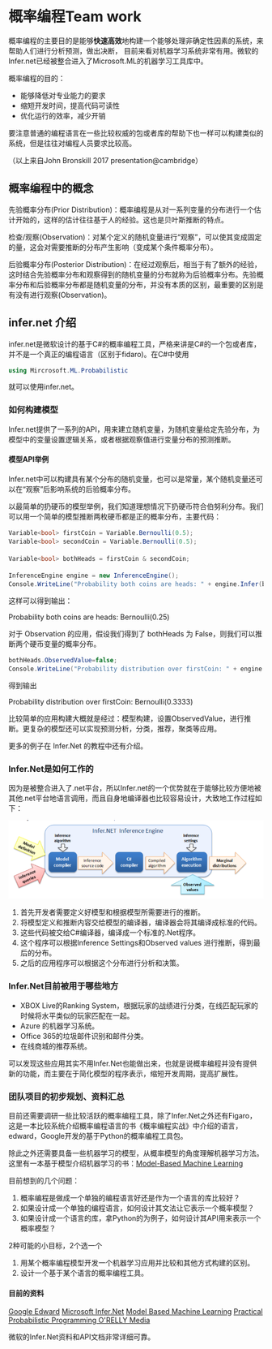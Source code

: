 # 概率编程Team work

概率编程的主要目的是能够**快速高效**地构建一个能够处理非确定性因素的系统，来帮助人们进行分析预测，做出决断，
目前来看对机器学习系统非常有用。微软的Infer.net已经被整合进入了Microsoft.ML的机器学习工具库中。

概率编程的目的：

- 能够降低对专业能力的要求
- 缩短开发时间，提高代码可读性
- 优化运行的效率，减少开销

要注意普通的编程语言在一些比较权威的包或者库的帮助下也一样可以构建类似的系统，但是往往对编程人员要求比较高。

（以上来自John Bronskill 2017 presentation@cambridge）

## 概率编程中的概念

先验概率分布(Prior Distribution)：概率编程是从对一系列变量的分布进行一个估计开始的，这样的估计往往基于人的经验。这也是贝叶斯推断的特点。

检查/观察(Observation)：对某个定义的随机变量进行“观察”，可以使其变成固定的量，这会对需要推断的分布产生影响（变成某个条件概率分布）。

后验概率分布(Posterior Distribution)：在经过观察后，相当于有了额外的经验，这时结合先验概率分布和观察得到的随机变量的分布就称为后验概率分布。先验概率分布和后验概率分布都是随机变量的分布，并没有本质的区别，最重要的区别是有没有进行观察(Observation)。

## infer.net 介绍

infer.net是微软设计的基于C#的概率编程工具，严格来讲是C#的一个包或者库，并不是一个真正的编程语言（区别于fidaro)。在C#中使用

```c#
using Mircrosoft.ML.Probabilistic
```

就可以使用infer.net。

### 如何构建模型

Infer.net提供了一系列的API，用来建立随机变量，为随机变量给定先验分布，为模型中的变量设置逻辑关系，或者根据观察值进行变量分布的预测推断。

#### 模型API举例

Infer.net中可以构建具有某个分布的随机变量，也可以是常量，某个随机变量还可以在“观察”后影响系统的后验概率分布。

以最简单的扔硬币的模型举例，我们知道理想情况下扔硬币符合伯努利分布。我们可以用一个简单的模型推断两枚硬币都是正的概率分布，主要代码：

```C#
Variable<bool> firstCoin = Variable.Bernoulli(0.5);
Variable<bool> secondCoin = Variable.Bernoulli(0.5);

Variable<bool> bothHeads = firstCoin & secondCoin;

InferenceEngine engine = new InferenceEngine();
Console.WriteLine("Probability both coins are heads: " + engine.Infer(bothHeads)
```

这样可以得到输出：

Probability both coins are heads: Bernoulli(0.25)

对于 Observation 的应用，假设我们得到了 bothHeads 为 False，则我们可以推断两个硬币变量的概率分布。

```C#
bothHeads.ObservedValue=false;
Console.WriteLine("Probability distribution over firstCoin: " + engine.Infer(firstCoin)
```

得到输出

Probability distribution over firstCoin: Bernoulli(0.3333)

比较简单的应用构建大概就是经过：模型构建，设置ObservedValue，进行推断。更复杂的模型还可以实现预测分析，分类，推荐，聚类等应用。

更多的例子在 Infer.Net 的教程中还有介绍。

### Infer.Net是如何工作的

因为是被整合进入了.net平台，所以Infer.net的一个优势就在于能够比较方便地被其他.net平台地语言调用，而且自身地编译器也比较容易设计，大致地工作过程如下：

![howwork](./how_work.png)

1. 首先开发者需要定义好模型和根据模型所需要进行的推断。
2. 将模型定义和推断内容交给模型的编译器，编译器会将其编译成标准的代码。
3. 这些代码被交给C#编译器，编译成一个标准的.Net程序。
4. 这个程序可以根据Inference Settings和Observed values 进行推断，得到最后的分布。
5. 之后的应用程序可以根据这个分布进行分析和决策。

### Infer.Net目前被用于哪些地方

- XBOX Live的Ranking System，根据玩家的战绩进行分类，在线匹配玩家的时候将水平类似的玩家匹配在一起。
- Azure 的机器学习系统。
- Office 365的垃圾邮件识别和邮件分类。
- 在线商城的推荐系统。

可以发现这些应用其实不用Infer.Net也能做出来，也就是说概率编程并没有提供新的功能，而主要在于简化模型的程序表示，缩短开发周期，提高扩展性。

### 团队项目的初步规划、资料汇总

目前还需要调研一些比较活跃的概率编程工具，除了Infer.Net之外还有Figaro，这是一本比较系统介绍概率编程语言的书《概率编程实战》中介绍的语言，edward，Google开发的基于Python的概率编程工具包。

除此之外还需要具备一些机器学习的模型，从概率模型的角度理解机器学习方法。这里有一本基于模型介绍机器学习的书：[Model-Based Machine Learning](http://mbmlbook.com/)

目前想到的几个问题：

1. 概率编程是做成一个单独的编程语言好还是作为一个语言的库比较好？
2. 如果设计成一个单独的编程语言，如何设计其文法让它表示一个概率模型？
3. 如果设计成一个语言的库，拿Python的为例子，如何设计其API用来表示一个概率模型？

2种可能的小目标，2个选一个

1. 用某个概率编程模型开发一个机器学习应用并比较和其他方式构建的区别。
2. 设计一个基于某个语言的概率编程工具。

#### 目前的资料

[Google Edward](http://edwardlib.org/)
[Microsoft Infer.Net](https://dotnet.github.io/)
[Model Based Machine Learning](http://mbmlbook.com/)
[Practical Probabilistic Programming O'RELLY Media](https://www.oreilly.com/library/view/practical-probabilistic-programming/9781617292330/)

微软的Infer.Net资料和API文档非常详细可靠。